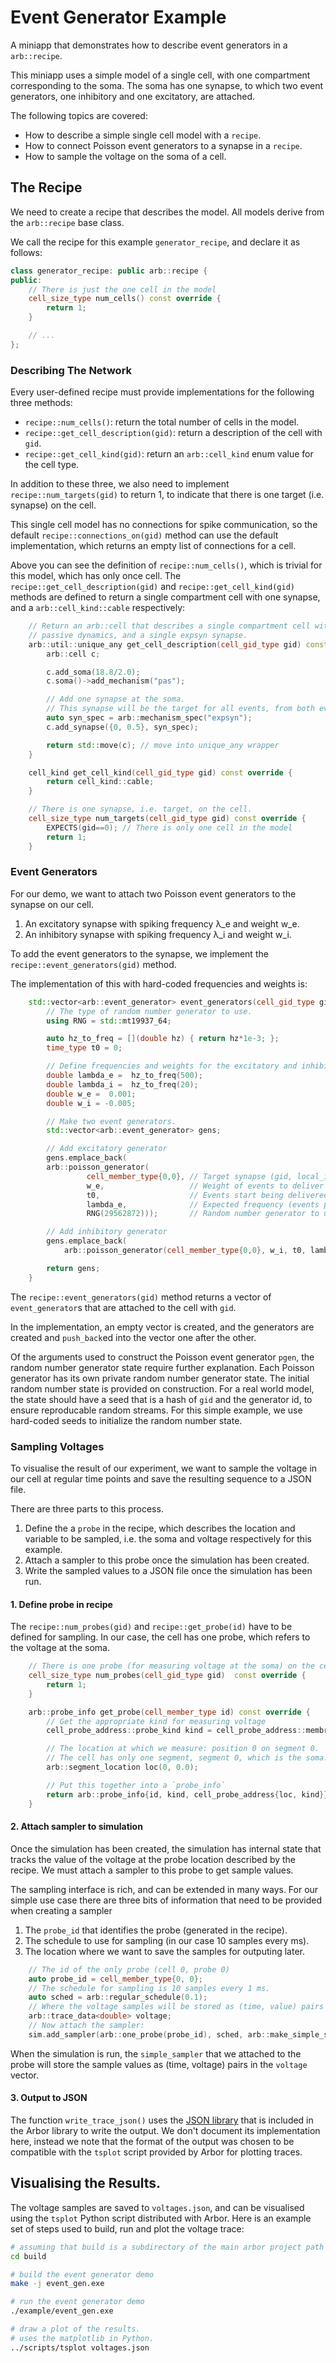 # Event Generator Example

A miniapp that demonstrates how to describe event generators in a `arb::recipe`.

This miniapp uses a simple model of a single cell, with one compartment corresponding to the soma.
The soma has one synapse, to which two event generators, one inhibitory and one excitatory, are attached.

The following topics are covered:
* How to describe a simple single cell model with a `recipe`.
* How to connect Poisson event generators to a synapse in a `recipe`.
* How to sample the voltage on the soma of a cell.

## The Recipe

We need to create a recipe that describes the model.
All models derive from the `arb::recipe` base class.

We call the recipe for this example `generator_recipe`, and declare it as follows:

```C++
class generator_recipe: public arb::recipe {
public:
    // There is just the one cell in the model
    cell_size_type num_cells() const override {
        return 1;
    }

    // ...
};
```

### Describing The Network

Every user-defined recipe must provide implementations for the following three methods:
* `recipe::num_cells()`: return the total number of cells in the model.
* `recipe::get_cell_description(gid)`: return a description of the cell with `gid`.
* `recipe::get_cell_kind(gid)`:  return an `arb::cell_kind` enum value for the cell type.

In addition to these three, we also need to implement
`recipe::num_targets(gid)` to return 1, to indicate that there is one target
(i.e. synapse) on the cell.

This single cell model has no connections for spike communication, so the
default `recipe::connections_on(gid)` method can use the default implementation,
which returns an empty list of connections for a cell.

Above you can see the definition of `recipe::num_cells()`, which is trivial for this model, which has only once cell.
The `recipe::get_cell_description(gid)` and `recipe::get_cell_kind(gid)` methods are defined to return a single
compartment cell with one synapse, and a `arb::cell_kind::cable` respectively:

```C++
    // Return an arb::cell that describes a single compartment cell with
    // passive dynamics, and a single expsyn synapse.
    arb::util::unique_any get_cell_description(cell_gid_type gid) const override {
        arb::cell c;

        c.add_soma(18.8/2.0);
        c.soma()->add_mechanism("pas");

        // Add one synapse at the soma.
        // This synapse will be the target for all events, from both event_generators.
        auto syn_spec = arb::mechanism_spec("expsyn");
        c.add_synapse({0, 0.5}, syn_spec);

        return std::move(c); // move into unique_any wrapper
    }

    cell_kind get_cell_kind(cell_gid_type gid) const override {
        return cell_kind::cable;
    }

    // There is one synapse, i.e. target, on the cell.
    cell_size_type num_targets(cell_gid_type gid) const override {
        EXPECTS(gid==0); // There is only one cell in the model
        return 1;
    }
```

### Event Generators

For our demo, we want to attach two Poisson event generators to the synapse on our cell.

1. An excitatory synapse with spiking frequency λ\_e and weight w\_e.
2. An inhibitory synapse with spiking frequency λ\_i and weight w\_i.

To add the event generators to the synapse, we implement the `recipe::event_generators(gid)` method.

The implementation of this with hard-coded frequencies and weights is:

```C++
    std::vector<arb::event_generator> event_generators(cell_gid_type gid) const override {
        // The type of random number generator to use.
        using RNG = std::mt19937_64;

        auto hz_to_freq = [](double hz) { return hz*1e-3; };
        time_type t0 = 0;

        // Define frequencies and weights for the excitatory and inhibitory generators.
        double lambda_e =  hz_to_freq(500);
        double lambda_i =  hz_to_freq(20);
        double w_e =  0.001;
        double w_i = -0.005;

        // Make two event generators.
        std::vector<arb::event_generator> gens;

        // Add excitatory generator
        gens.emplace_back(
	    arb::poisson_generator(
                 cell_member_type{0,0}, // Target synapse (gid, local_id).
                 w_e,                   // Weight of events to deliver
                 t0,                    // Events start being delivered from this time
                 lambda_e,              // Expected frequency (events per ms)
                 RNG(29562872)));       // Random number generator to use

        // Add inhibitory generator
        gens.emplace_back(
            arb::poisson_generator(cell_member_type{0,0}, w_i, t0, lambda_i, RNG(86543891)));

        return gens;
    }
```

The `recipe::event_generators(gid)` method returns a vector of `event_generator`s that are attached to the cell with `gid`.

In the implementation, an empty vector is created, and the generators are created and `push_back`ed into the vector one after the other.

Of the arguments used to construct the Poisson event generator `pgen`, the random number generator state require further explanation.
Each Poisson generator has its own private random number generator state.
The initial random number state is provided on construction.
For a real world model, the state should have a seed that is a hash of `gid` and the generator id, to ensure reproducable random streams.
For this simple example, we use hard-coded seeds to initialize the random number state.

### Sampling Voltages

To visualise the result of our experiment, we want to sample the voltage in our cell at regular time points and save the resulting sequence to a JSON file.

There are three parts to this process.

1. Define the a `probe` in the recipe, which describes the location and variable to be sampled, i.e. the soma and voltage respectively for this example.
2. Attach a sampler to this probe once the simulation has been created.
3. Write the sampled values to a JSON file once the simulation has been run.

#### 1. Define probe in recipe

The `recipe::num_probes(gid)` and `recipe::get_probe(id)` have to be defined for sampling.
In our case, the cell has one probe, which refers to the voltage at the soma.

```C++
    // There is one probe (for measuring voltage at the soma) on the cell
    cell_size_type num_probes(cell_gid_type gid)  const override {
        return 1;
    }

    arb::probe_info get_probe(cell_member_type id) const override {
        // Get the appropriate kind for measuring voltage
        cell_probe_address::probe_kind kind = cell_probe_address::membrane_voltage;

        // The location at which we measure: position 0 on segment 0.
        // The cell has only one segment, segment 0, which is the soma.
        arb::segment_location loc(0, 0.0);

        // Put this together into a `probe_info`
        return arb::probe_info{id, kind, cell_probe_address{loc, kind}};
    }
```

#### 2. Attach sampler to simulation

Once the simulation has been created, the simulation has internal state that tracks the value of the voltage at the probe location described by the recipe.
We must attach a sampler to this probe to get sample values.

The sampling interface is rich, and can be extended in many ways.
For our simple use case there are three bits of information that need to be provided when creating a sampler

1. The `probe_id` that identifies the probe (generated in the recipe).
2. The schedule to use for sampling (in our case 10 samples every ms).
3. The location where we want to save the samples for outputing later.

```C++
    // The id of the only probe (cell 0, probe 0)
    auto probe_id = cell_member_type{0, 0};
    // The schedule for sampling is 10 samples every 1 ms.
    auto sched = arb::regular_schedule(0.1);
    // Where the voltage samples will be stored as (time, value) pairs
    arb::trace_data<double> voltage;
    // Now attach the sampler:
    sim.add_sampler(arb::one_probe(probe_id), sched, arb::make_simple_sampler(voltage));
```

When the simulation is run, the `simple_sampler` that we attached to the probe will store the sample values as (time, voltage) pairs in the `voltage` vector.

#### 3. Output to JSON

The function `write_trace_json()` uses the [JSON library](https://github.com/nlohmann/json) that is included in the Arbor library to write the output.
We don't document its implementation here, instead we note that the format of the output was chosen to be compatible with the `tsplot` script provided by Arbor for plotting traces.

## Visualising the Results.

The voltage samples are saved to `voltages.json`, and can be visualised using the `tsplot` Python script distributed with Arbor.
Here is an example set of steps used to build, run and plot the voltage trace:

```bash
# assuming that build is a subdirectory of the main arbor project path
cd build

# build the event generator demo
make -j event_gen.exe

# run the event generator demo
./example/event_gen.exe

# draw a plot of the results.
# uses the matplotlib in Python.
../scripts/tsplot voltages.json
```

